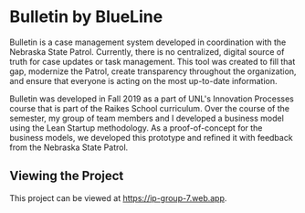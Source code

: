 # Bulletin by BlueLine
Bulletin is a case management system developed in coordination with the Nebraska State Patrol. Currently, there is no centralized, digital source of truth for case updates or task management. This tool was created to fill that gap, modernize the Patrol, create transparency throughout the organization, and ensure that everyone is acting on the most up-to-date information.

Bulletin was developed in Fall 2019 as a part of UNL's Innovation Processes course that is part of the Raikes School curriculum. Over the course of the semester, my group of team members and I developed a business model using the Lean Startup methodology. As a proof-of-concept for the business models, we developed this prototype and refined it with feedback from the Nebraska State Patrol.

## Viewing the Project
This project can be viewed at https://ip-group-7.web.app. 
